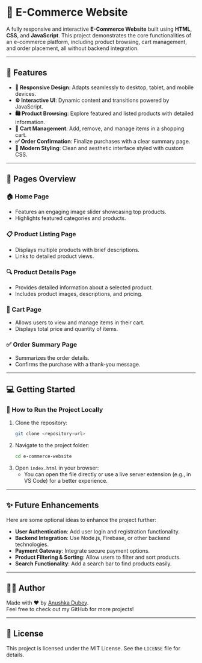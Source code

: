 # 🛒 E-Commerce Website

A fully responsive and interactive **E-Commerce Website** built using **HTML**, **CSS**, and **JavaScript**. This project demonstrates the core functionalities of an e-commerce platform, including product browsing, cart management, and order placement, all without backend integration.

---

## 🚀 Features

- **📱 Responsive Design**: Adapts seamlessly to desktop, tablet, and mobile devices.
- **⚙️ Interactive UI**: Dynamic content and transitions powered by JavaScript.
- **🛍️ Product Browsing**: Explore featured and listed products with detailed information.
- **🛒 Cart Management**: Add, remove, and manage items in a shopping cart.
- **✅ Order Confirmation**: Finalize purchases with a clear summary page.
- **🎨 Modern Styling**: Clean and aesthetic interface styled with custom CSS.

---

## 📄 Pages Overview

### 🏠 Home Page
- Features an engaging image slider showcasing top products.
- Highlights featured categories and products.

### 📋 Product Listing Page
- Displays multiple products with brief descriptions.
- Links to detailed product views.

### 🔍 Product Details Page
- Provides detailed information about a selected product.
- Includes product images, descriptions, and pricing.

### 🛒 Cart Page
- Allows users to view and manage items in their cart.
- Displays total price and quantity of items.

### ✅ Order Summary Page
- Summarizes the order details.
- Confirms the purchase with a thank-you message.

---

## 💻 Getting Started

### 🔧 How to Run the Project Locally

1. Clone the repository:
   ```bash
   git clone <repository-url>
   ```
2. Navigate to the project folder:
   ```bash
   cd e-commerce-website
   ```
3. Open `index.html` in your browser:
   - You can open the file directly or use a live server extension (e.g., in VS Code) for a better experience.

---

## ✨ Future Enhancements

Here are some optional ideas to enhance the project further:

- **User Authentication**: Add user login and registration functionality.
- **Backend Integration**: Use Node.js, Firebase, or other backend technologies.
- **Payment Gateway**: Integrate secure payment options.
- **Product Filtering & Sorting**: Allow users to filter and sort products.
- **Search Functionality**: Add a search bar to find products easily.

---

## 👩‍💻 Author

Made with ❤️ by [Anushka Dubey](https://github.com/anushkaa-dubey).  
Feel free to check out my GitHub for more projects!

---

## 📜 License

This project is licensed under the MIT License. See the `LICENSE` file for details.


